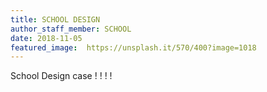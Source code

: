 ```yaml
---
title: SCHOOL DESIGN
author_staff_member: SCHOOL
date: 2018-11-05
featured_image:  https://unsplash.it/570/400?image=1018
---
```

School Design case
!
!
!
!
